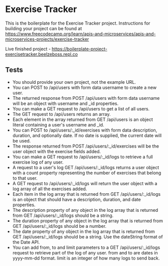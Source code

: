 # Exercise Tracker

This is the boilerplate for the Exercise Tracker project. Instructions for building your project can be found at https://www.freecodecamp.org/learn/apis-and-microservices/apis-and-microservices-projects/exercise-tracker

Live finished project - https://boilerplate-project-exercisetracker.beelzeboss.repl.co

## Tests
 - You should provide your own project, not the example URL.
 - You can POST to /api/users with form data username to create a new user.
 - The returned response from POST /api/users with form data username will be an object with username and _id properties.
 - You can make a GET request to /api/users to get a list of all users.
 - The GET request to /api/users returns an array.
 - Each element in the array returned from GET /api/users is an object literal containing a user's username and _id.
 - You can POST to /api/users/:_id/exercises with form data description, duration, and optionally date. If no date is supplied, the current date will be used.
 - The response returned from POST /api/users/:_id/exercises will be the user object with the exercise fields added.
 - You can make a GET request to /api/users/:_id/logs to retrieve a full exercise log of any user.
 - A request to a user's log GET /api/users/:_id/logs returns a user object with a count property representing the number of exercises that belong to that user.
 - A GET request to /api/users/:_id/logs will return the user object with a log array of all the exercises added.
 - Each item in the log array that is returned from GET /api/users/:_id/logs is an object that should have a description, duration, and date properties.
 - The description property of any object in the log array that is returned from GET /api/users/:_id/logs should be a string.
 - The duration property of any object in the log array that is returned from GET /api/users/:_id/logs should be a number.
 - The date property of any object in the log array that is returned from GET /api/users/:_id/logs should be a string. Use the dateString format of the Date API.
 - You can add from, to and limit parameters to a GET /api/users/:_id/logs request to retrieve part of the log of any user. from and to are dates in yyyy-mm-dd format. limit is an integer of how many logs to send back.
